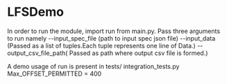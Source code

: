 # LFSDemo

In order to run the module, import run from main.py.
Pass three arguments to run namely 
--input_spec_file (path to input spec json file)
--input_data (Passed as a list of tuples.Each tuple represents one line of Data.)
--output_csv_file_path( Passed as path where output csv file is formed.)



A demo usage of run is present in tests/ integration_tests.py
Max_OFFSET_PERMITTED = 400
